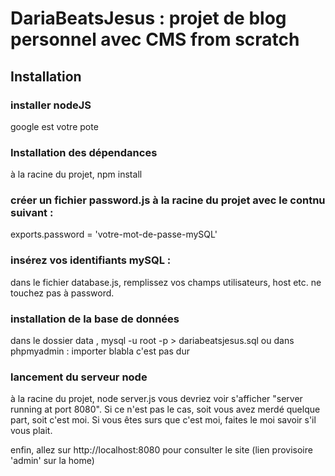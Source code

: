 # DariaBeatsJesus : projet de blog personnel avec CMS from scratch

## Installation

### installer nodeJS

google est votre pote

### Installation des dépendances

à la racine du projet, npm install

### créer un fichier password.js à la racine du projet avec le contnu suivant :

exports.password = 'votre-mot-de-passe-mySQL'

### insérez vos identifiants mySQL :

dans le fichier database.js, remplissez vos champs utilisateurs, host etc. ne touchez pas à password.

### installation de la base de données

dans le dossier data , mysql -u root -p > dariabeatsjesus.sql
ou dans phpmyadmin : importer blabla c'est pas dur

### lancement du serveur node

à la racine du projet, node server.js
vous devriez voir s'afficher "server running at port 8080". Si ce n'est pas le cas, soit vous avez merdé quelque part, soit c'est moi. Si vous êtes surs que c'est moi, faites le moi savoir s'il vous plait.

enfin, allez sur http://localhost:8080 pour consulter le site (lien provisoire 'admin' sur la home)
